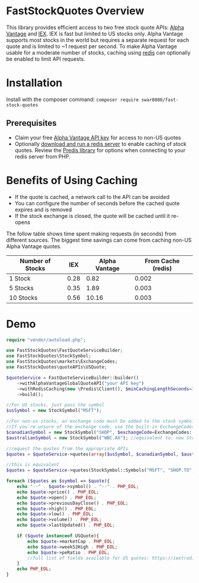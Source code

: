 # FastStockQuotes Overview
This library provides efficient access to two free stock quote APIs: [Alpha Vantage](https://www.alphavantage.co/) and [IEX](https://iextrading.com/developer). IEX is fast but limited to US stocks only. Alpha Vantage supports most stocks in the world but requires a separate request for each quote and is limited to ~1 request per second. To make Alpha Vantage usable for a moderate number of stocks, caching using [redis](https://redis.io/) can optionally be enabled to limit API requests.

# Installation
Install with the composer command: `composer require swar8080/fast-stock-quotes`

## Prerequisites
* Claim your free [Alpha Vantage API key](https://www.alphavantage.co/support/#api-key) for access to non-US quotes
* Optionally [download and run a redis server](https://redis.io/) to enable caching of stock quotes. Review the [Predis library](https://github.com/nrk/predis#connecting-to-redis) for options when connecting to your redis server from PHP. 

# Benefits of Using Caching
* If the quote is cached, a network call to the API can be avoided
* You can configure the number of seconds before the cached quote expires and is removed
* If the stock exchange is closed, the quote will be cached until it re-opens

The follow table shows time spent making requests (in seconds) from different sources. The biggest time savings can come from caching non-US Alpha Vantage quotes.

Number of Stocks | IEX  | Alpha Vantage | From Cache (redis)
-----------------|------|---------------|-----------------
1 Stock | 0.28 | 0.82 | 0.002
5 Stocks | 0.35 | 1.89 | 0.003
10 Stocks | 0.56 | 10.16 | 0.003

# Demo
```php
require "vendor/autoload.php";

use FastStockQuotes\FastQuoteServiceBuilder;
use FastStockQuotes\StockSymbol;
use FastStockQuotes\markets\ExchangeCodes;
use FastStockQuotes\quoteAPIs\USQuote;

$quoteService = FastQuoteServiceBuilder::builder()
	->withAlphaVantageGlobalQuoteAPI("your API key")
	->withRedisCaching(new \Predis\Client(), $minCachingLengthSeconds=300)
	->build();

//For US stocks, just pass the symbol
$usSymbol = new StockSymbol("MSFT");

//For non-us stocks, an exchange code must be added to the stock symbol to identify the stock exchange it belongs to.
//If you're unsure of the exchange code, use the built-in ExchangeCodes constant or check Yahoo Finance
$canadianSymbol = new StockSymbol("SHOP", $exchangeCode=ExchangeCodes::CANADA); 
$australianSymbol = new StockSymbol("WBC.AX"); //equivalent to: new StockSymbol("WBC", ExchangeCodes::AUSTRALIA)

//request the quotes from the appropriate APIs
$quotes = $quoteService->quotes(array($usSymbol, $canadianSymbol, $australianSymbol));

//this is equivalent
$quotes = $quoteService->quotes(StockSymbol::Symbols("MSFT", "SHOP.TO", "WBC.AX"));

foreach ($quotes as $symbol => $quote){
	echo "--" . $quote->symbol() . "--" . PHP_EOL;
	echo $quote->price() . PHP_EOL;
	echo $quote->open() . PHP_EOL;
	echo $quote->previousDayClose() . PHP_EOL;
	echo $quote->high() . PHP_EOL;
	echo $quote->low() . PHP_EOL;
	echo $quote->volume() . PHP_EOL;
	echo $quote->lastUpdated() . PHP_EOL;

	if ($quote instanceof USQuote){
		echo $quote->marketCap . PHP_EOL;
		echo $quote->week52High . PHP_EOL;
		echo $quote->peRatio . PHP_EOL;
		//full list of fields available for US quotes: https://iextrading.com/developer/docs/#quote
	}
	echo PHP_EOL;
}
```
